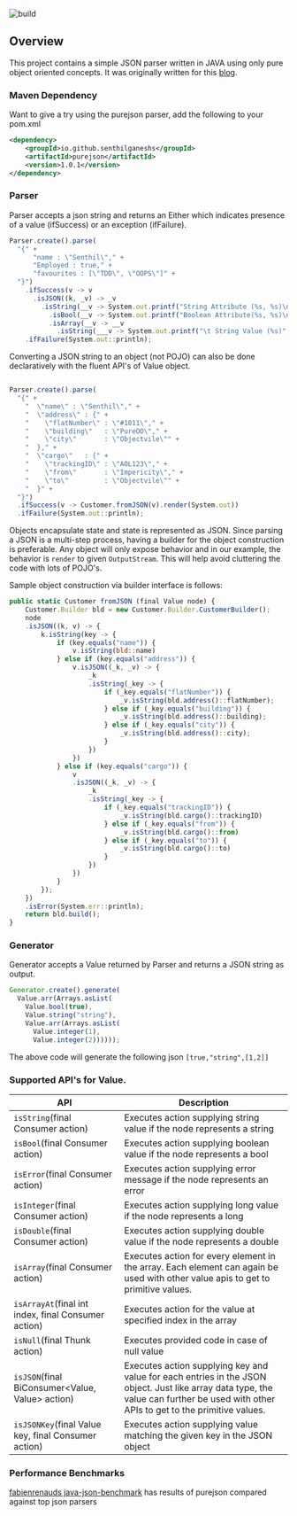 ![build](https://travis-ci.org/senthilganeshs/jsonp.svg?branch=master)

## Overview

This project contains a simple JSON parser written in JAVA using only pure object oriented concepts. It was originally written for this [blog](https://Senthilganesh.hashnode.dev/yet-another-attempt-to-write-json-parser-cjzyzgxz5001nxls1sdx2cq56).

### Maven Dependency

Want to give a try using the purejson parser, add the following to your pom.xml 

```xml
<dependency>
    <groupId>io.github.senthilganeshs</groupId>
    <artifactId>purejson</artifactId>
    <version>1.0.1</version>
</dependency>
```

### Parser
Parser accepts a json string and returns an Either which indicates presence of a value (ifSuccess) or an exception (ifFailure). 

```javascript
Parser.create().parse(
  "{" +
      "name : \"Senthil\"," + 
      "Employed : true," +
      "favourites : [\"TDD\", \"OOPS\"]" + 
  "}")
    .ifSuccess(v -> v
      .isJSON((k, _v) -> _v
        .isString(__v -> System.out.printf("String Attribute (%s, %s)\n", k, __v))
          .isBool(__v -> System.out.printf("Boolean Attribute(%s, %s)\n", k, __v))
          .isArray(__v -> __v
            .isString(___v -> System.out.printf("\t String Value (%s)", ___v)))))
    .ifFailure(System.out::println);
```

Converting a JSON string to an object (not POJO) can also be done declaratively with the fluent API's of Value object.

```javascript

Parser.create().parse(
  "{" + 
    "  \"name\" : \"Senthil\"," + 
    "  \"address\" : {" + 
    "    \"flatNumber\" : \"#1011\"," + 
    "    \"building\"   : \"PureOO\"," + 
    "    \"city\"       : \"Objectvile\"" + 
    "  }," + 
    "  \"cargo\"   : {" + 
    "    \"trackingID\" : \"AOL123\"," + 
    "    \"from\"       : \"Impericity\"," + 
    "    \"to\"         : \"Objectvile\"" + 
    "  }" + 
  "}")
  .ifSuccess(v -> Customer.fromJSON(v).render(System.out))
  .ifFailure(System.out::println);
```

Objects encapsulate state and state is represented as JSON. Since parsing a JSON is a multi-step process, having a builder for the object construction is preferable. Any object will only expose behavior and in our example, the behavior is `render` to given `OutputStream`. This will help avoid cluttering the code with lots of POJO's.

Sample object construction via builder interface is follows:
```javascript
public static Customer fromJSON (final Value node) {
    Customer.Builder bld = new Customer.Builder.CustomerBuilder();
    node
    .isJSON((k, v) -> {
        k.isString(key -> {
            if (key.equals("name")) {
                v.isString(bld::name)
            } else if (key.equals("address")) {
                v.isJSON((_k, _v) -> {
                    _k
                    .isString(_key -> {
                        if (_key.equals("flatNumber")) {
                            _v.isString(bld.address()::flatNumber);
                        } else if (_key.equals("building")) {
                            _v.isString(bld.address()::building);
                        } else if (_key.equals("city")) {
                            _v.isString(bld.address()::city);
                        }
                    })
                })
            } else if (key.equals("cargo")) {
                v
                .isJSON((_k, _v) -> {
                    _k
                    .isString(_key -> {
                        if (_key.equals("trackingID")) {
                            _v.isString(bld.cargo()::trackingID)
                        } else if (_key.equals("from")) {
                            _v.isString(bld.cargo()::from)
                        } else if (_key.equals("to")) {
                            _v.isString(bld.cargo()::to)
                        }
                    })
                })
            }
        });
    })
    .isError(System.err::println);
    return bld.build();
}
```


### Generator
Generator accepts a Value returned by Parser and returns a JSON string as output.
```javascript
Generator.create().generate(
  Value.arr(Arrays.asList(
    Value.bool(true),
    Value.string("string"),
    Value.arr(Arrays.asList(
      Value.integer(1),
      Value.integer(2))))));
```

The above code will generate the following json `[true,"string",[1,2]]`

### Supported API's for Value.

|API                                        |Description                                                             |
|-------------------------------------------|------------------------------------------------------------------------|
|`isString`(final Consumer<String> action)    | Executes action supplying string value if the node represents a string |
|`isBool`(final Consumer<Boolean> action)     | Executes action supplying boolean value if the node represents a bool  |
|`isError`(final Consumer<String> action)     | Executes action supplying error message if the node represents an error|
|`isInteger`(final Consumer<Long> action)     | Executes action supplying long value if the node represents a long     |
|`isDouble`(final Consumer<Double> action)    | Executes action supplying double value if the node represents a double |
|`isArray`(final Consumer<Value> action)      | Executes action for every element in the array. Each element can again be used with other value apis to get to primitive values. |
|`isArrayAt`(final int index, final Consumer<Value> action)| Executes action for the value at specified index in the array|
|`isNull`(final Thunk action)                 | Executes provided code in case of null value                            |
|`isJSON`(final BiConsumer<Value, Value> action) | Executes action supplying key and value for each entries in the JSON object. Just like array data type, the value can further be used with other APIs to get to the primitive values. |
|`isJSONKey`(final Value key, final Consumer<Value> action) | Executes action supplying value matching the given key in the JSON object|

### Performance Benchmarks

[fabienrenauds java-json-benchmark](https://github.com/fabienrenaud/java-json-benchmark/pull/29) has results of purejson compared against top json parsers
